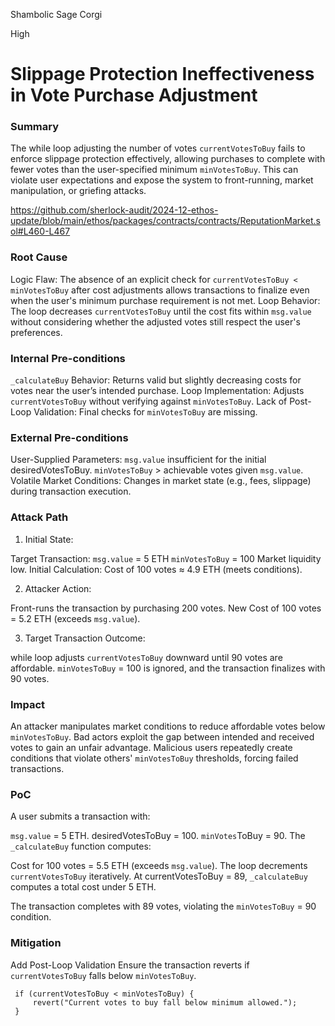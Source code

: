 Shambolic Sage Corgi

High

# Slippage Protection Ineffectiveness in Vote Purchase Adjustment

### Summary

The while loop adjusting the number of votes `currentVotesToBuy` fails to enforce slippage protection effectively, allowing purchases to complete with fewer votes than the user-specified minimum `minVotesToBuy`. This can violate user expectations and expose the system to front-running, market manipulation, or griefing attacks. 

https://github.com/sherlock-audit/2024-12-ethos-update/blob/main/ethos/packages/contracts/contracts/ReputationMarket.sol#L460-L467

### Root Cause

Logic Flaw: The absence of an explicit check for `currentVotesToBuy < minVotesToBuy` after cost adjustments allows transactions to finalize even when the user's minimum purchase requirement is not met.
Loop Behavior: The loop decreases `currentVotesToBuy` until the cost fits within `msg.value` without considering whether the adjusted votes still respect the user's preferences.

### Internal Pre-conditions

`_calculateBuy` Behavior: Returns valid but slightly decreasing costs for votes near the user’s intended purchase.
Loop Implementation: Adjusts `currentVotesToBuy` without verifying against `minVotesToBuy`.
Lack of Post-Loop Validation: Final checks for `minVotesToBuy` are missing.

### External Pre-conditions

User-Supplied Parameters:
`msg.value` insufficient for the initial desiredVotesToBuy.
`minVotesToBuy` > achievable votes given `msg.value`.
Volatile Market Conditions:
Changes in market state (e.g., fees, slippage) during transaction execution.


### Attack Path

1. Initial State:

Target Transaction:
`msg.value` = 5 ETH
`minVotesToBuy` = 100
Market liquidity low.
Initial Calculation:
Cost of 100 votes ≈ 4.9 ETH (meets conditions).

2. Attacker Action:

Front-runs the transaction by purchasing 200 votes.
New Cost of 100 votes = 5.2 ETH (exceeds `msg.value`).

3. Target Transaction Outcome:

while loop adjusts `currentVotesToBuy` downward until 90 votes are affordable.
`minVotesToBuy` = 100 is ignored, and the transaction finalizes with 90 votes.

### Impact

An attacker manipulates market conditions to reduce affordable votes below `minVotesToBuy`.
Bad actors exploit the gap between intended and received votes to gain an unfair advantage.
Malicious users repeatedly create conditions that violate others' `minVotesToBuy` thresholds, forcing failed transactions.

### PoC

A user submits a transaction with:

`msg.value` = 5 ETH.
desiredVotesToBuy = 100.
`minVotes`ToBuy = 90.
The `_calculateBuy` function computes:

Cost for 100 votes = 5.5 ETH (exceeds `msg.value`).
The loop decrements `currentVotesToBuy` iteratively.
At currentVotesToBuy = 89, `_calculateBuy` computes a total cost under 5 ETH.

The transaction completes with 89 votes, violating the `minVotesToBuy` = 90 condition.

### Mitigation

Add Post-Loop Validation
Ensure the transaction reverts if `currentVotesToBuy` falls below `minVotesToBuy`.

     if (currentVotesToBuy < minVotesToBuy) {
         revert("Current votes to buy fall below minimum allowed.");
     }
